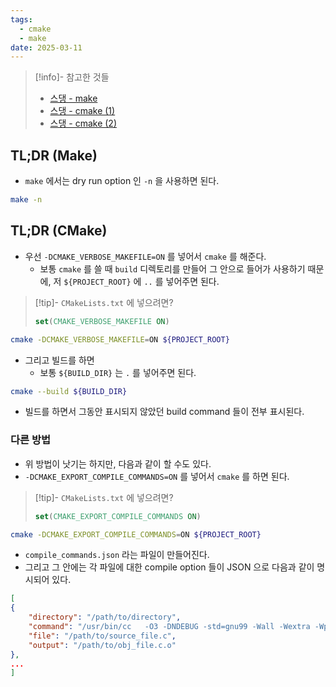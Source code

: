 ```yaml
---
tags:
  - cmake
  - make
date: 2025-03-11
---
```

> [!info]- 참고한 것들
> - [스댕 - make](https://stackoverflow.com/a/5820364)
> - [스댕 - cmake (1)](https://stackoverflow.com/a/3379246)
> - [스댕 - cmake (2)](https://stackoverflow.com/a/61471216)

## TL;DR (Make)

- `make` 에서는 dry run option 인 `-n` 을 사용하면 된다.

```bash
make -n
```

## TL;DR (CMake)

- 우선 `-DCMAKE_VERBOSE_MAKEFILE=ON` 를 넣어서 `cmake` 를 해준다.
	- 보통 `cmake` 를 쓸 때 `build` 디렉토리를 만들어 그 안으로 들어가 사용하기 때문에, 저 `${PROJECT_ROOT}` 에 `..` 를 넣어주면 된다.

> [!tip]- `CMakeLists.txt` 에 넣으려면?
> ```cmake
> set(CMAKE_VERBOSE_MAKEFILE ON)
> ```

```bash
cmake -DCMAKE_VERBOSE_MAKEFILE=ON ${PROJECT_ROOT}
```

- 그리고 빌드를 하면
	- 보통 `${BUILD_DIR}` 는 `.` 를 넣어주면 된다.

```bash
cmake --build ${BUILD_DIR}
```

- 빌드를 하면서 그동안 표시되지 않았던 build command 들이 전부 표시된다.

### 다른 방법

- 위 방법이 낫기는 하지만, 다음과 같이 할 수도 있다.
- `-DCMAKE_EXPORT_COMPILE_COMMANDS=ON` 를 넣어서 `cmake` 를 하면 된다.

> [!tip]- `CMakeLists.txt` 에 넣으려면?
> ```cmake
> set(CMAKE_EXPORT_COMPILE_COMMANDS ON)
> ```

```bash
cmake -DCMAKE_EXPORT_COMPILE_COMMANDS=ON ${PROJECT_ROOT}
```

- `compile_commands.json` 라는 파일이 만들어진다.
- 그리고 그 안에는 각 파일에 대한 compile option 들이 JSON 으로 다음과 같이 명시되어 있다.

```json
[
{
	"directory": "/path/to/directory",
	"command": "/usr/bin/cc   -O3 -DNDEBUG -std=gnu99 -Wall -Wextra -Wpedantic -Wmissing-prototypes -Werror -o /path/to/obj_file.c.o -c /path/to/source_file.c",
	"file": "/path/to/source_file.c",
	"output": "/path/to/obj_file.c.o"
},
...
]
```